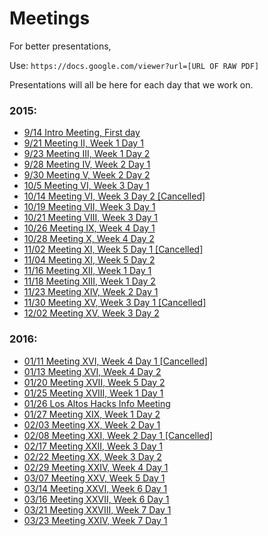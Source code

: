 # Meetings

For better presentations,

Use: `https://docs.google.com/viewer?url=[URL OF RAW PDF]`


Presentations will all be here for each day that we work on.

### 2015:
- [9/14 Intro Meeting, First day](2015_9_14_Meeting_I.pdf)
- [9/21 Meeting II, Week 1 Day 1](2015_9_21_Meeting_II.pdf)
- [9/23 Meeting III, Week 1 Day 2](2015_9_23_Meeting_III.pdf)
- [9/28 Meeting IV, Week 2 Day 1](2015_9_28_Meeting_IV.pdf)
- [9/30 Meeting V, Week 2 Day 2](2015_9_30_Meeting_V.pdf)
- [10/5 Meeting VI, Week 3 Day 1](2015_10_05_Meeting_VI.pdf)
- [10/14 Meeting VI, Week 3 Day 2 \[Cancelled\]]()
- [10/19 Meeting VII, Week 3 Day 1](2015_10_19_Meeting_VII.pdf)
- [10/21 Meeting VIII, Week 3 Day 1](2015_10_21_Meeting_VIII.pdf)
- [10/26 Meeting IX, Week 4 Day 1](2015_10_26_Meeting_IX.pdf)
- [10/28 Meeting X, Week 4 Day 2](2015_10_28_Meeting_X.pdf)
- [11/02 Meeting XI, Week 5 Day 1 \[Cancelled\]](2015_11_02_Meeting_XI.pdf)
- [11/04 Meeting XI, Week 5 Day 2](2015_11_04_Meeting_XI.pdf)
- [11/16 Meeting XII, Week 1 Day 1](2015_11_16_Meeting_XII.pdf)
- [11/18 Meeting XIII, Week 1 Day 2](2015_11_18_Meeting_XIII.pdf)
- [11/23 Meeting XIV, Week 2 Day 1](2015_11_23_Meeting_XIV.pdf)
- [11/30 Meeting XV, Week 3 Day 1 \[Cancelled\]](2015_11_30_Meeting_XV.pdf)
- [12/02 Meeting XV, Week 3 Day 2 ](2015_12_02_Meeting_XV.pdf)

### 2016:
- [01/11 Meeting XVI, Week 4 Day 1 \[Cancelled\]](2016_01_11_Meeting_XVI.pdf)
- [01/13 Meeting XVI, Week 4 Day 2](2016_01_13_Meeting_XVI.pdf)
- [01/20 Meeting XVII, Week 5 Day 2](2016_01_20_Meeting_XVII.pdf)
- [01/25 Meeting XVIII, Week 1 Day 1](2016_01_25_Meeting_XVIII.pdf)
- [01/26 Los Altos Hacks Info Meeting](2016_01_26_Los_Altos_Hacks.pdf)
- [01/27 Meeting XIX, Week 1 Day 2](2016_01_27_Meeting_XIX.pdf)
- [02/03 Meeting XX, Week 2 Day 1](2016_02_03_Meeting_XX.pdf)
- [02/08 Meeting XXI, Week 2 Day 1 \[Cancelled\]](2016_02_08_Meeting_XXI.pdf)
- [02/17 Meeting XXII, Week 3 Day 1](2016_02_17_Meeting_XXII.pdf)
- [02/22 Meeting XX, Week 3 Day 2](2016_02_22_Meeting_XXIII.pdf)
- [02/29 Meeting XXIV, Week 4 Day 1](2016_02_29_Meeting_XXIV.pdf)
- [03/07 Meeting XXV, Week 5 Day 1](2016_03_07_Meeting_XXV.pdf)
- [03/14 Meeting XXVI, Week 6 Day 1](2016_03_14_Meeting_XXVI.pdf)
- [03/16 Meeting XXVII, Week 6 Day 1](2016_03_16_Meeting_XXVII.pdf)
- [03/21 Meeting XXVIII, Week 7 Day 1](2016_03_21_Meeting_XXVIII.pdf)
- [03/23 Meeting XXIV, Week 7 Day 1](2016_03_23_Meeting_XXVIV.pdf)
